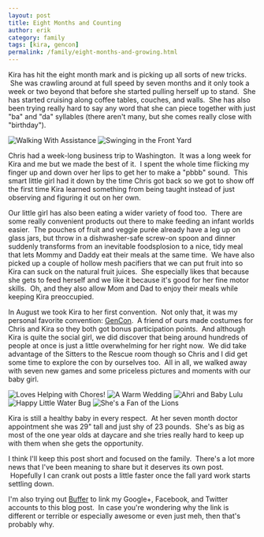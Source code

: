 ```yaml
---
layout: post
title: Eight Months and Counting
author: erik
category: family
tags: [kira, gencon]
permalink: /family/eight-months-and-growing.html
---
```


Kira has hit the eight month mark and is picking up all sorts of new tricks.  She was crawling around at full speed by seven months and it only took a week or two beyond that before she started pulling herself up to stand.  She has started cruising along coffee tables, couches, and walls.  She has also been trying really hard to say any word that she can piece together with just "ba" and "da" syllables (there aren't many, but she comes really close with "birthday").

<div class="gala">
  <img src="/img/walking-with-assistance.jpg" alt="Walking With Assistance"/>
  <img src="/img/front-yard-swinging.jpg" alt="Swinging in the Front Yard"/>
</div>

Chris had a week-long business trip to Washington.  It was a long week for Kira and me but we made the best of it.  I spent the whole time flicking my finger up and down over her lips to get her to make a "pbbb" sound.  This smart little girl had it down by the time Chris got back so we got to show off the first time Kira learned something from being taught instead of just observing and figuring it out on her own.

Our little girl has also been eating a wider variety of food too.  There are some really convenient products out there to make feeding an infant worlds easier.  The pouches of fruit and veggie purée already have a leg up on glass jars, but throw in a dishwasher-safe screw-on spoon and dinner suddenly transforms from an inevitable foodsplosion to a nice, tidy meal that lets Mommy and Daddy eat their meals at the same time.  We have also picked up a couple of hollow mesh pacifiers that we can put fruit into so Kira can suck on the natural fruit juices.  She especially likes that because she gets to feed herself and we like it because it's good for her fine motor skills.  Oh, and they also allow Mom and Dad to enjoy their meals while keeping Kira preoccupied.

In August we took Kira to her first convention.  Not only that, it was my personal favorite convention: [GenCon](http://www.gencon.com).  A friend of ours made costumes for Chris and Kira so they both got bonus participation points.  And although Kira is quite the social girl, we did discover that being around hundreds of people at once is just a little overwhelming for her right now.  We did take advantage of the Sitters to the Rescue room though so Chris and I did get some time to explore the con by ourselves too.  All in all, we walked away with seven new games and some priceless pictures and moments with our baby girl.

<div class="gala">
  <img src="/img/loves-helping-with-chores.jpg" alt="Loves Helping with Chores!"/>
  <img src="/img/warm-wedding.jpg" alt="A Warm Wedding"/>
  <img src="/img/first-gencon.jpg" alt="Ahri and Baby Lulu"/>
  <img src="/img/happy-lil-water-bug.jpg" alt="Happy Little Water Bug"/>
  <img src="/img/little-lions-fan.jpg" alt="She's a Fan of the Lions"/>
</div>

Kira is still a healthy baby in every respect.  At her seven month doctor appointment she was 29" tall and just shy of 23 pounds.  She's as big as most of the one year olds at daycare and she tries really hard to keep up with them when she gets the opportunity.

I think I'll keep this post short and focused on the family.  There's a lot more news that I've been meaning to share but it deserves its own post.  Hopefully I can crank out posts a little faster once the fall yard work starts settling down.

I'm also trying out [Buffer](https://bufferapp.com) to link my Google+, Facebook, and Twitter accounts to this blog post.  In case you're wondering why the link is different or terrible or especially awesome or even just meh, then that's probably why.
